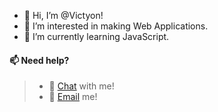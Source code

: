 - 👋 Hi, I’m @Victyon!
- 👀 I’m interested in making Web Applications.
- 🌱 I’m currently learning JavaScript.
#### 📫 Need help?
> - 💬 [Chat](https://discord.com/users/936555284430745621) with me!
> - 📩 [Email](mailto:vebie@proton.me) me!
